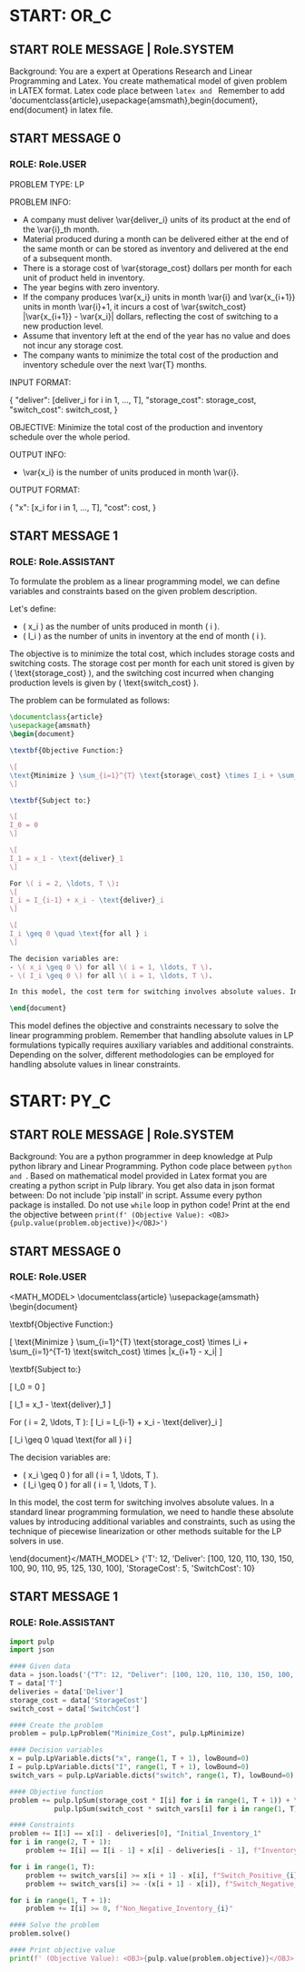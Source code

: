 # START: OR_C 
## START ROLE MESSAGE | Role.SYSTEM 
Background: You are a expert at Operations Research and Linear Programming and Latex. You create mathematical model of given problem in LATEX format. Latex code place between ```latex and ``` Remember to add 'documentclass{article},usepackage{amsmath},begin{document}, end{document} in latex file. 
## START MESSAGE 0 
### ROLE: Role.USER
<DESCRIPTION>
PROBLEM TYPE: LP

PROBLEM INFO: 
- A company must deliver \var{deliver_i} units of its product at the end of the \var{i}_th month.
- Material produced during a month can be delivered either at the end of the same month or can be stored as inventory and delivered at the end of a subsequent month.
- There is a storage cost of \var{storage_cost} dollars per month for each unit of product held in inventory. 
- The year begins with zero inventory. 
- If the company produces \var{x_i} units in month \var{i} and \var{x_{i+1}} units in month \var{i}+1, it incurs a cost of \var{switch_cost} |\var{x_{i+1}} - \var{x_i}|  dollars, reflecting the cost of switching to a new production level. 
- Assume that inventory left at the end of the year has no value and does not incur any storage cost.
- The company wants to minimize the total cost of the production and inventory schedule over the next \var{T} months.

INPUT FORMAT: 

{
    "deliver": [deliver_i for i in 1, ..., T],
    "storage_cost": storage_cost,
    "switch_cost": switch_cost,
}

OBJECTIVE: Minimize the total cost of the production and inventory schedule over the whole period.

OUTPUT INFO:

- \var{x_i} is the number of units produced in month \var{i}.

OUTPUT FORMAT:

{
    "x": [x_i for i in 1, ..., T],
    "cost": cost,
}

</DESCRIPTION>


## START MESSAGE 1 
### ROLE: Role.ASSISTANT
To formulate the problem as a linear programming model, we can define variables and constraints based on the given problem description.

Let's define:
- \( x_i \) as the number of units produced in month \( i \).
- \( I_i \) as the number of units in inventory at the end of month \( i \).

The objective is to minimize the total cost, which includes storage costs and switching costs. The storage cost per month for each unit stored is given by \( \text{storage\_cost} \), and the switching cost incurred when changing production levels is given by \( \text{switch\_cost} \).

The problem can be formulated as follows:

```latex
\documentclass{article}
\usepackage{amsmath}
\begin{document}

\textbf{Objective Function:}

\[
\text{Minimize } \sum_{i=1}^{T} \text{storage\_cost} \times I_i + \sum_{i=1}^{T-1} \text{switch\_cost} \times |x_{i+1} - x_i|
\]

\textbf{Subject to:}

\[
I_0 = 0
\]

\[
I_1 = x_1 - \text{deliver}_1
\]

For \( i = 2, \ldots, T \):
\[
I_i = I_{i-1} + x_i - \text{deliver}_i
\]

\[
I_i \geq 0 \quad \text{for all } i
\]

The decision variables are:
- \( x_i \geq 0 \) for all \( i = 1, \ldots, T \).
- \( I_i \geq 0 \) for all \( i = 1, \ldots, T \).

In this model, the cost term for switching involves absolute values. In a standard linear programming formulation, we need to handle these absolute values by introducing additional variables and constraints, such as using the technique of piecewise linearization or other methods suitable for the LP solvers in use.

\end{document}
```

This model defines the objective and constraints necessary to solve the linear programming problem. Remember that handling absolute values in LP formulations typically requires auxiliary variables and additional constraints. Depending on the solver, different methodologies can be employed for handling absolute values in linear constraints.

# START: PY_C 
## START ROLE MESSAGE | Role.SYSTEM 
Background: You are a python programmer in deep knowledge at Pulp python library and Linear Programming. Python code place between ```python and ```. Based on mathematical model provided in Latex format you are creating a python script in Pulp library. You get also data in json format between: <DATA></DATA> Do not include 'pip install' in script. Assume every python package is installed. Do not use `while` loop in python code! Print at the end the objective between <OBJ></OBJ> `print(f' (Objective Value): <OBJ>{pulp.value(problem.objective)}</OBJ>')` 
## START MESSAGE 0 
### ROLE: Role.USER
<MATH_MODEL>
\documentclass{article}
\usepackage{amsmath}
\begin{document}

\textbf{Objective Function:}

\[
\text{Minimize } \sum_{i=1}^{T} \text{storage\_cost} \times I_i + \sum_{i=1}^{T-1} \text{switch\_cost} \times |x_{i+1} - x_i|
\]

\textbf{Subject to:}

\[
I_0 = 0
\]

\[
I_1 = x_1 - \text{deliver}_1
\]

For \( i = 2, \ldots, T \):
\[
I_i = I_{i-1} + x_i - \text{deliver}_i
\]

\[
I_i \geq 0 \quad \text{for all } i
\]

The decision variables are:
- \( x_i \geq 0 \) for all \( i = 1, \ldots, T \).
- \( I_i \geq 0 \) for all \( i = 1, \ldots, T \).

In this model, the cost term for switching involves absolute values. In a standard linear programming formulation, we need to handle these absolute values by introducing additional variables and constraints, such as using the technique of piecewise linearization or other methods suitable for the LP solvers in use.

\end{document}</MATH_MODEL>
<DATA>
{'T': 12, 'Deliver': [100, 120, 110, 130, 150, 100, 90, 110, 95, 125, 130, 100], 'StorageCost': 5, 'SwitchCost': 10}</DATA>


## START MESSAGE 1 
### ROLE: Role.ASSISTANT
```python
import pulp
import json

#### Given data
data = json.loads('{"T": 12, "Deliver": [100, 120, 110, 130, 150, 100, 90, 110, 95, 125, 130, 100], "StorageCost": 5, "SwitchCost": 10}')
T = data['T']
deliveries = data['Deliver']
storage_cost = data['StorageCost']
switch_cost = data['SwitchCost']

#### Create the problem
problem = pulp.LpProblem("Minimize_Cost", pulp.LpMinimize)

#### Decision variables
x = pulp.LpVariable.dicts("x", range(1, T + 1), lowBound=0)
I = pulp.LpVariable.dicts("I", range(1, T + 1), lowBound=0)
switch_vars = pulp.LpVariable.dicts("switch", range(1, T), lowBound=0)

#### Objective function
problem += pulp.lpSum(storage_cost * I[i] for i in range(1, T + 1)) + \
           pulp.lpSum(switch_cost * switch_vars[i] for i in range(1, T)), "Total_Cost"

#### Constraints
problem += I[1] == x[1] - deliveries[0], "Initial_Inventory_1"
for i in range(2, T + 1):
    problem += I[i] == I[i - 1] + x[i] - deliveries[i - 1], f"Inventory_Balance_{i}"

for i in range(1, T):
    problem += switch_vars[i] >= x[i + 1] - x[i], f"Switch_Positive_{i}"
    problem += switch_vars[i] >= -(x[i + 1] - x[i]), f"Switch_Negative_{i}"

for i in range(1, T + 1):
    problem += I[i] >= 0, f"Non_Negative_Inventory_{i}"

#### Solve the problem
problem.solve()

#### Print objective value
print(f' (Objective Value): <OBJ>{pulp.value(problem.objective)}</OBJ>')
```

